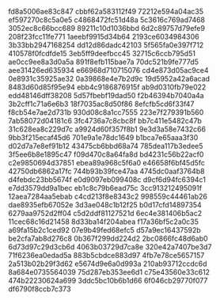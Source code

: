 fd8a5006ae83c847
cbbf62a583112f49
72212e594a04ac35
ef597270c8c5a0e5
c4868472fc51d48a
5c3616c769ad7468
3052ec8c66bcc689
89211c10d1036bbd
6d2c89757d79efe9
208f23fcc11fe771
1aeebf9915d34b64
2193ce6034984306
3b33bb2947168254
dd12d86dadc42103
5f565fa0e397f712
410578f0fcdfde15
3eb5ff9deefbcc45
32715c6ccb795d51
ae0cc9ee8a3d0a5a
891f8efb115bae7a
70dc521b9fe777d5
aee31426ed635934
e66968d710715076
cd4e873d05ac9ce4
0e8931c35925ae32
0a39868e4e7b2d9c
19d5952a42a6acad
8483d60d85f95e94
ebb4c9186876915f
ab9d0310fb79e022
edd48146dff38208
5d57fbebf19dad50
f2b46394b7040a4a
3b2cff1c71a6e6b3
18f7035ac8d50f86
8efcfb5cd6f33f47
f8cb54e7ae2d731b
930d08c8a1cc7555
223e7f279391b560
7ab58072d04181c6
3fc4736a7c8cbc8f
bb7c411e5482c47b
31c628ea8c229d7c
a9924d60f357f8b1
9e3d3a58e7432c66
9bb3f215ecaf45d6
701e9a1e78dc1649
b1bca7e65aaa3f30
d02d7a7e8ef91b12
43475cb6bbd68a74
785dea117b3edee5
3f5ee6b8e1895c47
f09d470c8a64fa8d
bd4231c56b22acf0
c2e9850694d37851
ebea89a968c5f6a0
e46658f6bf45d5fc
42750db6862a17fc
744b93b39fce47aa
4745dc0aaf3764b8
d4febdc23bb5674f
e0d9097eb099408c
d9cf6d94fc6394c1
e7dd3579dd9a1bec
eb1c8c79b6ead75c
3cc913212495091f
12aea7284aa5ebab
c4cd213f8e8343c2
998559c44461ab26
dae8935efb67052e
3d3ae048c1b12f25
b0d17cfd14897354
6279aa9752d2ff04
c5d2ddf81127521d
6ec4e381406b5ac2
11cec68c16d21458
8d33ba14f204abea
f17a36bf5c2a0c35
a69fa15b2c1ced92
07e9b49fed68efc5
d57a9ec16437592b
be2cfa7ab8d276c8
0b367f299dd224d2
2bc0866fc48d6ab0
6d73d97c29d3cb6d
4063b03729d7ca8e
320e42a7407be3d7
71f6236ea0edad5a
883b5cbdce883d97
4fb7e78ce5657157
2a513b02b29f3d62
e5674d9e6a0d993a
210ab93712ccdc6d
8a684e0735564039
75d287eb353ee6d1
c75e43560e33c612
474b22230624a699
3ddc5bc10b6b1d66
6f046cb29770f077
df6790f8ccb7c373
